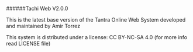 ######Tachi Web V2.0.0

This is the latest base version of the Tantra Online Web System developed and maintained by Amir Torrez

This system is distributed under a license: CC BY-NC-SA 4.0 (for more info read LICENSE file)
